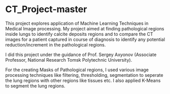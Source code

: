 # CT_Project-master
 
This project explores application of Machine Learning Techniques in Medical Image processing. My project aimed at finding pathological regions inside lungs to identify calcite deposits regions and to compare the CT images for a patient captured in course of diagnosis to identify any potential reduction/increment in the pathological regions.

I did this project under the guidance of Prof. Sergey Axyonov (Associate Professor, National Research Tomsk Polytechnic University). 

For the creating Masks of Pathological regions, I used various image processing techniques like filtering, thresholding, segmentation to seperate the lung regions with other regions like tissues etc. I also applied K-Means to segment the lung regions.
